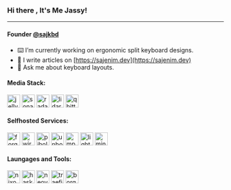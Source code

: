 ### Hi there , It's Me Jassy!
---
#### Founder [@sajkbd](https://sajkbd.io)

- ⌨️ I’m currently working on ergonomic split keyboard designs.
- 📝 I write articles on [https://sajenim.dev](https://sajenim.dev)
- 💬 Ask me about keyboard layouts.

#### Media Stack:
<p align="left">
    <a href="https://jellyfin.org/" target="_blank" rel="noreferrer"> <img src="https://cdn.jsdelivr.net/gh/walkxcode/dashboard-icons/svg/jellyfin.svg" alt="jellyfin" height="30" /></a>
    <a href="https://sonarr.tv/" target="_blank" rel="noreferrer"> <img src="https://cdn.jsdelivr.net/gh/walkxcode/dashboard-icons/svg/sonarr.svg" alt="sonarr" height="30" /></a>
    <a href="https://radarr.video/" target="_blank" rel="noreferrer"> <img src="https://cdn.jsdelivr.net/gh/walkxcode/dashboard-icons/svg/radarr.svg" alt="radarr" height="30" /></a>
    <a href="https://lidarr.audio/" target="_blank" rel="noreferrer"> <img src="https://cdn.jsdelivr.net/gh/walkxcode/dashboard-icons/svg/lidarr.svg" alt="lidarr" height="30" /></a>
    <a href="https://www.qbittorrent.org/" target="_blank" rel="noreferrer"> <img src="https://cdn.jsdelivr.net/gh/walkxcode/dashboard-icons/svg/qbittorrent.svg" alt="qbittorrent" height="30" /></a>
</p>

#### Selfhosted Services:
<p align="left">
    <a href="https://forgejo.org/" target="_blank" rel="noreferrer"> <img src="https://cdn.jsdelivr.net/gh/walkxcode/dashboard-icons/svg/forgejo.svg" alt="forgejo" height="30" /></a>
    <a href="https://www.wireguard.com/" target="_blank" rel="noreferrer"> <img src="https://cdn.jsdelivr.net/gh/homarr-labs/dashboard-icons/svg/wireguard.svg" alt="wireguard" height="30" /></a>
    <a href="https://pi-hole.net/" target="_blank" rel="noreferrer"> <img src="https://cdn.jsdelivr.net/gh/homarr-labs/dashboard-icons/svg/pi-hole.svg" alt="pihole" height="30" /></a>
    <a href="https://www.nlnetlabs.nl/projects/unbound/about/" target="_blank" rel="noreferrer"> <img src="https://cdn.jsdelivr.net/gh/homarr-labs/dashboard-icons/svg/unbound.svg" alt="unbound" height="30" /></a>
    <a href="https://www.musicpd.org/" target="_blank" rel="noreferrer"> <img src="https://cdn.jsdelivr.net/gh/PapirusDevelopmentTeam/papirus_icons/src/apps_mpd.svg" alt="mpd" height="30" /></a>
    <a href="https://www.lighttpd.net/" target="_blank" rel="noreferrer"> <img src="https://cdn.jsdelivr.net/gh/homarr-labs/dashboard-icons/svg/lighttpd.svg" alt="lighttpd" height="30" /></a>
    <a href="https://www.minecraft.net/en-us/" target="_blank" rel="noreferrer"> <img src="https://cdn.jsdelivr.net/gh/walkxcode/dashboard-icons/svg/minecraft.svg" alt="minecraft" height="30" /></a>
</p>

#### Laungages and Tools:
<p align="left">
    <a href="https://nixos.org/" target="_blank" rel="noreferrer"> <img src="https://cdn.jsdelivr.net/gh/devicons/devicon@latest/icons/nixos/nixos-original.svg" alt="nixos" height="30" /></a>
    <a href="https://www.haskell.org/" target="_blank" rel="noreferrer"> <img src="https://cdn.jsdelivr.net/gh/devicons/devicon@latest/icons/haskell/haskell-original.svg" alt="haskell" height="30" /></a>
    <a href="https://neovim.io/" target="_blank" rel="noreferrer"> <img src="https://cdn.jsdelivr.net/gh/devicons/devicon@latest/icons/neovim/neovim-original.svg" alt="neovim" height="30" /></a>
    <a href="https://traefik.io/" target="_blank" rel="noreferrer"> <img src="https://cdn.jsdelivr.net/gh/devicons/devicon@latest/icons/traefikproxy/traefikproxy-original.svg" alt="traefik" height="30" /></a>
    <a href="https://www.borgbackup.org/" target="_blank" rel="noreferrer"> <img src="https://cdn.jsdelivr.net/gh/walkxcode/dashboard-icons/svg/borg.svg" alt="borg" height="30" /></a>
</p>
